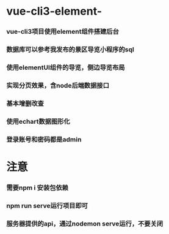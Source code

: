 # vue-cli3-element-
### vue-cli3项目使用element组件搭建后台
### 数据库可以参考我发布的景区导览小程序的sql
### 使用elementUI组件的导览，侧边导览布局
### 实现分页效果，含node后端数据接口
### 基本增删改查
### 使用echart数据图形化
### 登录账号和密码都是admin
# 注意
### 需要npm i 安装包依赖
### npm run serve运行项目即可
### 服务器提供的api，通过nodemon serve运行，不要关闭
